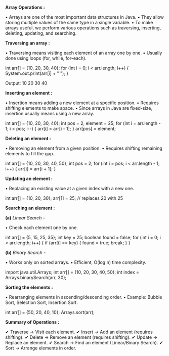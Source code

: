
**Array Operations :**

• Arrays are one of the most important data structures in Java.
• They allow storing multiple values of the same type in a single variable. 
• To make arrays useful, we perform various operations such as traversing, inserting, deleting, updating, and searching.

**Traversing an array :**

• Traversing means visiting each element of an array one by one.
• Usually done using loops (for, while, for-each).

int arr[] = {10, 20, 30, 40};
for (int i = 0; i < arr.length; i++) 
{
    System.out.print(arr[i] + " ");
}

Output: 10 20 30 40

**Inserting an element :**

• Insertion means adding a new element at a specific position.
• Requires shifting elements to make space.
• Since arrays in Java are fixed-size, insertion usually means using a new array.

int arr[] = {10, 20, 30, 40};
int pos = 2, element = 25;
for (int i = arr.length - 1; i > pos; i--) 
{
    arr[i] = arr[i - 1];
}
arr[pos] = element;

**Deleting an element :**

• Removing an element from a given position.
• Requires shifting remaining elements to fill the gap.

int arr[] = {10, 20, 30, 40, 50};
int pos = 2; 
for (int i = pos; i < arr.length - 1; i++) 
{
    arr[i] = arr[i + 1];
}

**Updating an element :**

• Replacing an existing value at a given index with a new one.

int arr[] = {10, 20, 30};
arr[1] = 25;  // replaces 20 with 25

**Searching an element :**

**(a)** *Linear Search -*

• Check each element one by one.

int arr[] = {5, 15, 25, 35};
int key = 25;
boolean found = false;
for (int i = 0; i < arr.length; i++) 
{
    if (arr[i] == key)
    {
        found = true;
        break;
    }
}

**(b)** *Binary Search -*

• Works only on sorted arrays.
• Efficient, O(log n) time complexity.

import java.util.Arrays;
int arr[] = {10, 20, 30, 40, 50};
int index = Arrays.binarySearch(arr, 30);

**Sorting the elements :**

• Rearranging elements in ascending/descending order.
• Example: Bubble Sort, Selection Sort, Insertion Sort.

int arr[] = {50, 20, 40, 10};
Arrays.sort(arr);

**Summary of Operations :**

✔ Traverse → Visit each element.
✔ Insert → Add an element (requires shifting).
✔ Delete → Remove an element (requires shifting).
✔ Update → Replace an element.
✔ Search → Find an element (Linear/Binary Search).
✔ Sort → Arrange elements in order.
